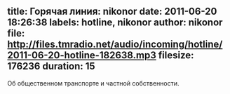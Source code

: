 title: Горячая линия: nikonor
date: 2011-06-20 18:26:38
labels: hotline, nikonor
author: nikonor
file: http://files.tmradio.net/audio/incoming/hotline/2011-06-20-hotline-182638.mp3
filesize: 176236
duration: 15
---
Об общественном транспорте и частной собственности.
